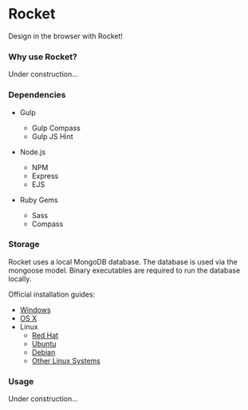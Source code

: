Rocket
======

Design in the browser with Rocket!

### Why use Rocket? ###

Under construction...

### Dependencies ###

*	Gulp
	* Gulp Compass
	* Gulp JS Hint
	
*	Node.js
	* NPM
	* Express
	* EJS

*	Ruby Gems
	* Sass
	* Compass

### Storage ###

Rocket uses a local MongoDB database. The database is used via the mongoose model.
Binary executables are required to run the database locally.

Official installation guides:
*	[Windows](http://docs.mongodb.org/manual/tutorial/install-mongodb-on-windows/)
*	[OS X](http://docs.mongodb.org/manual/tutorial/install-mongodb-on-os-x/)
*	Linux
	* [Red Hat](http://docs.mongodb.org/manual/tutorial/install-mongodb-on-red-hat-centos-or-fedora-linux/)
	* [Ubuntu](http://docs.mongodb.org/manual/tutorial/install-mongodb-on-ubuntu/)
	* [Debian](http://docs.mongodb.org/manual/tutorial/install-mongodb-on-debian/)
	* [Other Linux Systems](http://docs.mongodb.org/manual/tutorial/install-mongodb-on-linux/)

### Usage ###

Under construction...
